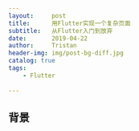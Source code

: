 ```yaml
---
layout:     post
title:      用Flutter实现一个复杂页面
subtitle:   从Flutter入门到放弃
date:       2019-04-22
author:     Tristan
header-img: img/post-bg-diff.jpg
catalog: true
tags:
    - Flutter
    
---
```


## 背景
